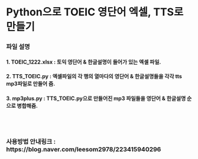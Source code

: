 <h1>Python으로 TOEIC 영단어 엑셀, TTS로 만들기</h1>

<h3>파일 설명</h3>
<h4>1. TOEIC_1222.xlsx : 토익 영단어 & 한글설명이 들어가 있는 엑셀 파일.</h4>
<h4>2. TTS_TOEIC.py : 엑셀파일의 각 행의 열마다의 영단어 & 한글설명들을 각각 tts mp3파일로 만들어 줌.</h4>
<h4>3. mp3plus.py : TTS_TOEIC.py으로 만들어진 mp3 파일들을 영단어 & 한글설명 순으로 병합해줌.</h4>

<br><br>
<h3>사용방법 안내링크 : https://blog.naver.com/leesom2978/223415940296</h3>
<br>